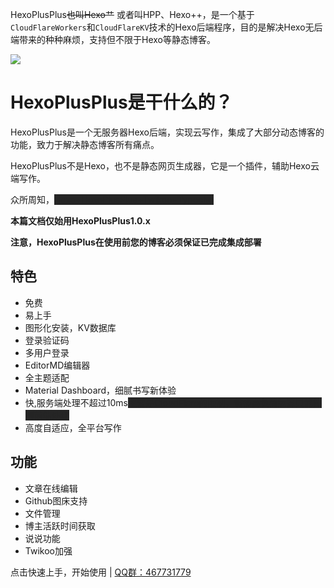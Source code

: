 ﻿---
home: true
heroImage: https://cdn.jsdelivr.net/gh/HexoPlusPlus/CDN@master/doc_img/icon.png
actionText: 快速上手
actionLink: /start/
features:
- title: 方便
  details: 多后端无缝衔接，以最少的配置帮助你专注于写作。
- title: Workers驱动
  details: 享受世界上最快的JS引擎-GoogleV8，在10ms之内完成难以匹及的事情。
- title: 多功能
  details: 完美解决Hexo做为静态博客无后端的痛苦，包括后端写作、文件管理、微语系统。
footer: MIT Licensed | ChenYFan 2021-永远
---
<style>
span.heimu a.external,span.heimu a.external:visited,span.heimu a.extiw,span.heimu a.extiw:visited {
    color: #252525
}

.heimu,.heimu a,a .heimu,.heimu a.new {
    background-color: #252525;
    color: #252525;
    text-shadow: none
}

body:not(.heimu_toggle_on) .heimu:hover,body:not(.heimu_toggle_on) .heimu:active,body:not(.heimu_toggle_on) .heimu.off {
    transition: color .13s linear;
    color: #fff
}

body:not(.heimu_toggle_on) .heimu:hover a,body:not(.heimu_toggle_on) a:hover .heimu,body:not(.heimu_toggle_on) .heimu.off a,body:not(.heimu_toggle_on) a:hover .heimu.off {
    transition: color .13s linear;
    color: #add8e6
}

body:not(.heimu_toggle_on) .heimu.off .new,body:not(.heimu_toggle_on) .heimu.off .new:hover,body:not(.heimu_toggle_on) .new:hover .heimu.off,body:not(.heimu_toggle_on) .heimu.off .new,body:not(.heimu_toggle_on) .heimu.off .new:hover,body:not(.heimu_toggle_on) .new:hover .heimu.off {
    transition: color .13s linear;
    color: #ba0000
}
</style>
HexoPlusPlus~~也叫Hexo艹~~ 或者叫HPP、Hexo++，是一个基于`CloudFlareWorkers`和`CloudFlareKV`技术的Hexo后端程序，目的是解决Hexo无后端带来的种种麻烦，支持但不限于Hexo等静态博客。

![](https://cdn.jsdelivr.net/gh/HexoPlusPlus/CDN@master/doc_img/b_1.png)

# HexoPlusPlus是干什么的？

HexoPlusPlus是一个无服务器Hexo后端，实现云写作，集成了大部分动态博客的功能，致力于解决静态博客所有痛点。

HexoPlusPlus不是Hexo，也不是静态网页生成器，它是一个插件，辅助Hexo云端写作。

众所周知，<span class="heimu">Hexo+HexoPlusPlus+Twikoo=Typecho</span>

**本篇文档仅始用HexoPlusPlus1.0.x**

**注意，HexoPlusPlus在使用前您的博客必须保证已完成集成部署**

## 特色

- 免费
- 易上手
- 图形化安装，KV数据库
- 登录验证码
- 多用户登录
- EditorMD编辑器
- 全主题适配
- Material Dashboard，细腻书写新体验
- 快,服务端处理不超过10ms<span class="heimu">主要是CloudFlare的限制，很多高负荷运算只能拉到前端处理</span>
- 高度自适应，全平台写作

## 功能

- 文章在线编辑
- Github图床支持
- 文件管理
- 博主活跃时间获取
- 说说功能
- Twikoo加强

点击快速上手，开始使用 | [QQ群：467731779](https://jq.qq.com/?_wv=1027&k=rAcnhzqK)
